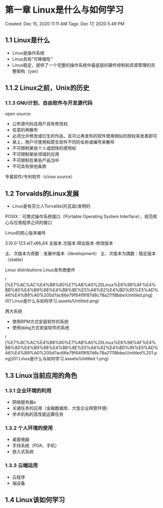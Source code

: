 # 第一章 Linux是什么与如何学习

Created: Dec 15, 2020 11:11 AM
Tags: Dec 17, 2020 5:49 PM

## 1.1 Linux是什么

- Linux是操作系统
- Linux具有“可移植性”
- Linux稳定，提供了一个完整的操作系统中最底层的硬件控制和资源管理的完整架构（yan）

## 1.1.2 Linux之前，Unix的历史

### 1.1.3 GNU计划、自由软件与开发源代码

open source:

- 公布源代码且用户具有修改权
- 任意的再散布
- 必须允许修改或衍生的作品，且可让再发布的软件使用相似的授权来发表即可
- 承上，用户可使用和原生软件不同的名称或编号来散布
- 不可限制某些个人或团体的使用权
- 不可限制某些领域的应用
- 不可限制在某些产品当中
- 不可具有排他条款

专属软件/专利软件（close source）

## 1.2 Torvalds的Linux发展

- Linux是有芬兰人Torvalds(托瓦兹)发明的

POSIX：可携式操作系统接口（Portable Operating System Interface），规范核心与应用程序之间的接口

Linux的核心版本编号

3.10.0-123.el7.x86_64
主版本.次版本.释出版本-修改版本

主、次版本为奇数：发展中版本（development）
主、次版本为偶数：稳定版本（stable）

Linux distributions Linux发布商套件

![%E7%AC%AC%E4%B8%80%E7%AB%A0%20Linux%E6%98%AF%E4%BB%80%E4%B9%88%E4%B8%8E%E5%A6%82%E4%BD%95%E5%AD%A6%E4%B9%A0%205d7ac66e79f64f9f87d6c78a21118bbe/Untitled.png](01 Linux是什么与如何学习.assets/Untitled.png)

两大系统

- 使用RPM方式安装软件的系统
- 使用dpkg方式安装软件的系统

![%E7%AC%AC%E4%B8%80%E7%AB%A0%20Linux%E6%98%AF%E4%BB%80%E4%B9%88%E4%B8%8E%E5%A6%82%E4%BD%95%E5%AD%A6%E4%B9%A0%205d7ac66e79f64f9f87d6c78a21118bbe/Untitled%201.png](01 Linux是什么与如何学习.assets/Untitled 1.png)

## 1.3 Linux当前应用的角色

### 1.3.1 企业环境的利用

- 网络服务器s
- 关键任务的应用（金融数据库、大型企业网管环境）
- 学术机构的高性能运算任务

### 1.3.2 个人环境的使用

- 桌面电脑
- 手持系统（PDA、手机）
- 嵌入式系统

### 1.3.3 云端运用

- 云程序
- 端设备

## 1.4 Linux该如何学习
